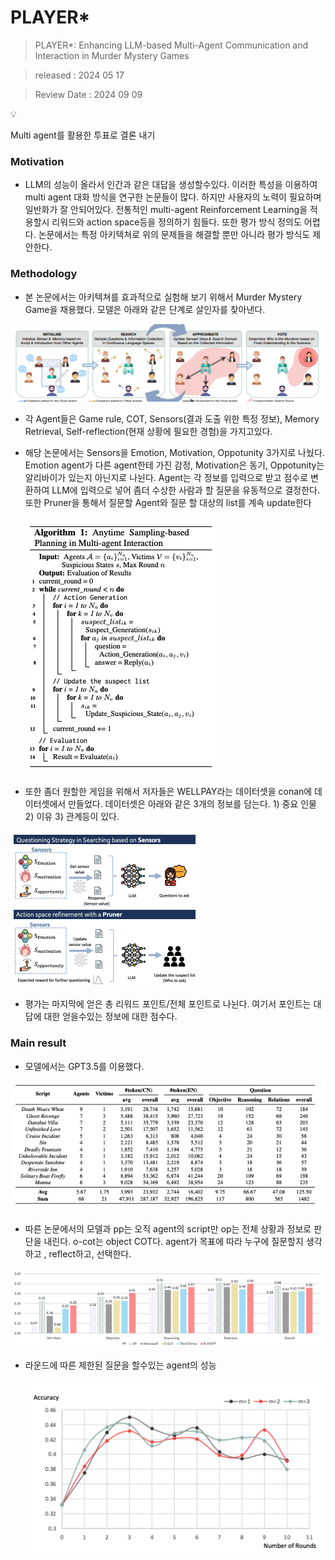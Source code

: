 # PLAYER*

> PLAYER*: Enhancing LLM-based Multi-Agent Communication and
Interaction in Murder Mystery Games
> 

> released : 2024 05 17
> 

> Review Date : 2024 09 09
> 

<aside>
💡

Multi agent를 활용한 투표로 결론 내기

</aside>

### Motivation

- LLM의 성능이 올라서 인간과 같은 대답을 생성할수있다. 이러한 특성을 이용하여 multi agent 대화 방식을 연구한 논문들이 많다. 하지만 사용자의 노력이 필요하며 일반화가 잘 안되어있다. 전통적인 multi-agent Reinforcement Learning을 적용할시 리워드와 action space등을 정의하기 힘들다. 또한 평가 방식 정의도 어렵다. 논문에서는 특정 아키텍쳐로 위의 문제들을 해결할 뿐만 아니라 평가 방식도 제안한다.

### Methodology

- 본 논문에서는 아키텍쳐를 효과적으로 실험해 보기 위해서 Murder Mystery Game을 채용했다. 모델은 아래와 같은 단계로 살인자를 찾아낸다.

![Screenshot 2024-09-09 at 19.55.35.png](PLAYER%200b6ecef879254060a11f42abd79286d5/Screenshot_2024-09-09_at_19.55.35.png)

- 각 Agent들은 Game rule, COT, Sensors(결과 도출 위한 특정 정보), Memory Retrieval, Self-reflection(현재 상황에 필요한 경험)을 가지고있다.
- 해당 논문에서는 Sensors을 Emotion, Motivation, Oppotunity 3가지로 나눴다. Emotion agent가 다른 agent한테 가진 감정, Motivation은 동기, Oppotunity는 알리바이가 있는지 아닌지로 나뉜다. Agent는 각 정보를 입력으로 받고 점수로 변환하여 LLM에 입력으로 넣어 좀더 수상한 사람과 할 질문을 유동적으로 결정한다. 또한 Pruner을 통해서 질문할 Agent와 질문 할 대상의 list를 계속 update한다
    
    ![Screenshot 2024-09-09 at 20.29.05.png](PLAYER%200b6ecef879254060a11f42abd79286d5/Screenshot_2024-09-09_at_20.29.05.png)
    
- 또한 좀더 원할한 게임을 위해서 저자들은 WELLPAY라는 데이터셋을 conan에 데이터셋에서 만들었다. 데이터셋은 아래와 같은 3개의 정보를 담는다. 1) 중요 인물 2) 이유 3) 관계등이 있다.

![Screenshot 2024-09-09 at 20.14.33.png](PLAYER%200b6ecef879254060a11f42abd79286d5/Screenshot_2024-09-09_at_20.14.33.png)

- 평가는 마지막에 얻은 총 리워드 포인트/전체 포인트로 나뉜다. 여기서 포인트는 대답에 대한 얻을수있는 정보에 대한 점수다.

### Main result

- 모델에서는 GPT3.5를 이용했다.

![Screenshot 2024-09-09 at 20.30.42.png](PLAYER%200b6ecef879254060a11f42abd79286d5/Screenshot_2024-09-09_at_20.30.42.png)

- 따른 논문에서의 모델과 pp는 오직 agent의 script만 op는 전체 상황과 정보로 판단을 내린다. o-cot는 object COT다. agent가 목표에 따라 누구에 질문할지 생각하고 , reflect하고, 선택한다.

![Screenshot 2024-09-09 at 20.31.13.png](PLAYER%200b6ecef879254060a11f42abd79286d5/Screenshot_2024-09-09_at_20.31.13.png)

- 라운드에 따른 제한된 질문을 할수있는 agent의 성능
    
    ![Screenshot 2024-09-09 at 20.35.41.png](PLAYER%200b6ecef879254060a11f42abd79286d5/Screenshot_2024-09-09_at_20.35.41.png)